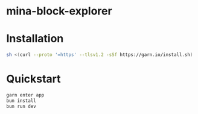 # mina-block-explorer

# Installation
```bash
sh <(curl --proto '=https' --tlsv1.2 -sSf https://garn.io/install.sh)
```

# Quickstart
```bash
garn enter app
bun install
bun run dev
```